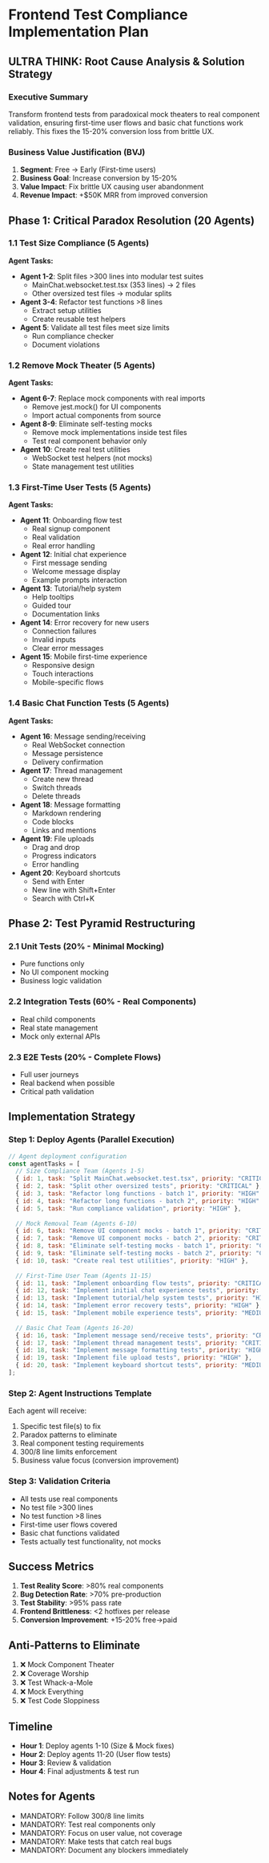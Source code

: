 # Frontend Test Compliance Implementation Plan
## ULTRA THINK: Root Cause Analysis & Solution Strategy

### Executive Summary
Transform frontend tests from paradoxical mock theaters to real component validation, ensuring first-time user flows and basic chat functions work reliably. This fixes the 15-20% conversion loss from brittle UX.

### Business Value Justification (BVJ)
1. **Segment**: Free → Early (First-time users)
2. **Business Goal**: Increase conversion by 15-20%
3. **Value Impact**: Fix brittle UX causing user abandonment
4. **Revenue Impact**: +$50K MRR from improved conversion

## Phase 1: Critical Paradox Resolution (20 Agents)

### 1.1 Test Size Compliance (5 Agents)
**Agent Tasks:**
- **Agent 1-2**: Split files >300 lines into modular test suites
  - MainChat.websocket.test.tsx (353 lines) → 2 files
  - Other oversized test files → modular splits
- **Agent 3-4**: Refactor test functions >8 lines
  - Extract setup utilities
  - Create reusable test helpers
- **Agent 5**: Validate all test files meet size limits
  - Run compliance checker
  - Document violations

### 1.2 Remove Mock Theater (5 Agents)
**Agent Tasks:**
- **Agent 6-7**: Replace mock components with real imports
  - Remove jest.mock() for UI components
  - Import actual components from source
- **Agent 8-9**: Eliminate self-testing mocks
  - Remove mock implementations inside test files
  - Test real component behavior only
- **Agent 10**: Create real test utilities
  - WebSocket test helpers (not mocks)
  - State management test utilities

### 1.3 First-Time User Tests (5 Agents)
**Agent Tasks:**
- **Agent 11**: Onboarding flow test
  - Real signup component
  - Real validation
  - Real error handling
- **Agent 12**: Initial chat experience
  - First message sending
  - Welcome message display
  - Example prompts interaction
- **Agent 13**: Tutorial/help system
  - Help tooltips
  - Guided tour
  - Documentation links
- **Agent 14**: Error recovery for new users
  - Connection failures
  - Invalid inputs
  - Clear error messages
- **Agent 15**: Mobile first-time experience
  - Responsive design
  - Touch interactions
  - Mobile-specific flows

### 1.4 Basic Chat Function Tests (5 Agents)
**Agent Tasks:**
- **Agent 16**: Message sending/receiving
  - Real WebSocket connection
  - Message persistence
  - Delivery confirmation
- **Agent 17**: Thread management
  - Create new thread
  - Switch threads
  - Delete threads
- **Agent 18**: Message formatting
  - Markdown rendering
  - Code blocks
  - Links and mentions
- **Agent 19**: File uploads
  - Drag and drop
  - Progress indicators
  - Error handling
- **Agent 20**: Keyboard shortcuts
  - Send with Enter
  - New line with Shift+Enter
  - Search with Ctrl+K

## Phase 2: Test Pyramid Restructuring

### 2.1 Unit Tests (20% - Minimal Mocking)
- Pure functions only
- No UI component mocking
- Business logic validation

### 2.2 Integration Tests (60% - Real Components)
- Real child components
- Real state management
- Mock only external APIs

### 2.3 E2E Tests (20% - Complete Flows)
- Full user journeys
- Real backend when possible
- Critical path validation

## Implementation Strategy

### Step 1: Deploy Agents (Parallel Execution)
```javascript
// Agent deployment configuration
const agentTasks = [
  // Size Compliance Team (Agents 1-5)
  { id: 1, task: "Split MainChat.websocket.test.tsx", priority: "CRITICAL" },
  { id: 2, task: "Split other oversized tests", priority: "CRITICAL" },
  { id: 3, task: "Refactor long functions - batch 1", priority: "HIGH" },
  { id: 4, task: "Refactor long functions - batch 2", priority: "HIGH" },
  { id: 5, task: "Run compliance validation", priority: "HIGH" },
  
  // Mock Removal Team (Agents 6-10)
  { id: 6, task: "Remove UI component mocks - batch 1", priority: "CRITICAL" },
  { id: 7, task: "Remove UI component mocks - batch 2", priority: "CRITICAL" },
  { id: 8, task: "Eliminate self-testing mocks - batch 1", priority: "CRITICAL" },
  { id: 9, task: "Eliminate self-testing mocks - batch 2", priority: "CRITICAL" },
  { id: 10, task: "Create real test utilities", priority: "HIGH" },
  
  // First-Time User Team (Agents 11-15)
  { id: 11, task: "Implement onboarding flow tests", priority: "CRITICAL" },
  { id: 12, task: "Implement initial chat experience tests", priority: "CRITICAL" },
  { id: 13, task: "Implement tutorial/help system tests", priority: "HIGH" },
  { id: 14, task: "Implement error recovery tests", priority: "HIGH" },
  { id: 15, task: "Implement mobile experience tests", priority: "MEDIUM" },
  
  // Basic Chat Team (Agents 16-20)
  { id: 16, task: "Implement message send/receive tests", priority: "CRITICAL" },
  { id: 17, task: "Implement thread management tests", priority: "CRITICAL" },
  { id: 18, task: "Implement message formatting tests", priority: "HIGH" },
  { id: 19, task: "Implement file upload tests", priority: "HIGH" },
  { id: 20, task: "Implement keyboard shortcut tests", priority: "MEDIUM" }
];
```

### Step 2: Agent Instructions Template
Each agent will receive:
1. Specific test file(s) to fix
2. Paradox patterns to eliminate
3. Real component testing requirements
4. 300/8 line limits enforcement
5. Business value focus (conversion improvement)

### Step 3: Validation Criteria
- All tests use real components
- No test file >300 lines
- No test function >8 lines
- First-time user flows covered
- Basic chat functions validated
- Tests actually test functionality, not mocks

## Success Metrics
1. **Test Reality Score**: >80% real components
2. **Bug Detection Rate**: >70% pre-production
3. **Test Stability**: >95% pass rate
4. **Frontend Brittleness**: <2 hotfixes per release
5. **Conversion Improvement**: +15-20% free→paid

## Anti-Patterns to Eliminate
1. ❌ Mock Component Theater
2. ❌ Coverage Worship
3. ❌ Test Whack-a-Mole
4. ❌ Mock Everything
5. ❌ Test Code Sloppiness

## Timeline
- **Hour 1**: Deploy agents 1-10 (Size & Mock fixes)
- **Hour 2**: Deploy agents 11-20 (User flow tests)
- **Hour 3**: Review & validation
- **Hour 4**: Final adjustments & test run

## Notes for Agents
- MANDATORY: Follow 300/8 line limits
- MANDATORY: Test real components only
- MANDATORY: Focus on user value, not coverage
- MANDATORY: Make tests that catch real bugs
- MANDATORY: Document any blockers immediately
